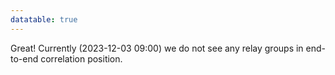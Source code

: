 ```yaml
---
datatable: true
---
```



Great! Currently (2023-12-03 09:00) we do not see any relay groups
in end-to-end correlation position.
